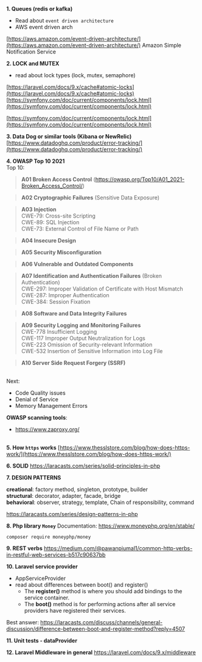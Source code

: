 **1. Queues (redis or kafka)**
 * Read about `event driven architecture`
 * AWS event driven arch

[https://aws.amazon.com/event-driven-architecture/](https://aws.amazon.com/event-driven-architecture/)
Amazon Simple Notification Service

**2. LOCK and MUTEX**
 * read about lock types (lock, mutex, semaphore)

[https://laravel.com/docs/9.x/cache#atomic-locks](https://laravel.com/docs/9.x/cache#atomic-locks)
[https://symfony.com/doc/current/components/lock.html](https://symfony.com/doc/current/components/lock.html)

[https://symfony.com/doc/current/components/lock.html](https://symfony.com/doc/current/components/lock.html)

**3. Data Dog or similar tools (Kibana or NewRelic)**
[https://www.datadoghq.com/product/error-tracking/](https://www.datadoghq.com/product/error-tracking/)

**4. OWASP Top 10 2021**  
Top 10: 
> **A01 Broken Access Control** (https://owasp.org/Top10/A01_2021-Broken_Access_Control/) 

> **A02 Cryptographic Failures** (Sensitive Data Exposure)

> **A03 Injection**  
    CWE-79: Cross-site Scripting  
    CWE-89: SQL Injection  
    CWE-73: External Control of File Name or Path

> **A04 Insecure Design**

> **A05 Security Misconfiguration**

> **A06 Vulnerable and Outdated Components**

> **A07 Identification and Authentication Failures** (Broken Authentication)  
    CWE-297: Improper Validation of Certificate with Host Mismatch  
    CWE-287: Improper Authentication  
    CWE-384: Session Fixation  

> **A08 Software and Data Integrity Failures**

> **A09 Security Logging and Monitoring Failures**  
    CWE-778 Insufficient Logging  
    CWE-117 Improper Output Neutralization for Logs  
    CWE-223 Omission of Security-relevant Information  
    CWE-532 Insertion of Sensitive Information into Log File

> **A10 Server Side Request Forgery (SSRF)**


\
Next:
   - Code Quality issues
   - Denial of Service
   - Memory Management Errors 

**OWASP scanning tools**:
* https://www.zaproxy.org/

\
**5. How `https` works**
[https://www.thesslstore.com/blog/how-does-https-work/](https://www.thesslstore.com/blog/how-does-https-work/)

**6. SOLID**
https://laracasts.com/series/solid-principles-in-php


**7. DESIGN PATTERNS**

**creational**: factory method, singleton, prototype, builder  
**structural**: decorator, adapter, facade, bridge  
**behavioral**: observer, strategy, template, Chain of responsibility, command  


https://laracasts.com/series/design-patterns-in-php

**8. Php library `Money`**
Documentation: https://www.moneyphp.org/en/stable/
    
`composer require moneyphp/money`

**9. REST verbs**
https://medium.com/@pawanpiumal1/common-http-verbs-in-restful-web-services-b517c90637bb

**10. Laravel service provider**
- AppServiceProvider
- read about differences between boot() and register()
  - The **register()** method is where you should add bindings to the service container. 
  - The **boot()** method is for performing actions after all service providers have registered their services.

Best answer: https://laracasts.com/discuss/channels/general-discussion/difference-between-boot-and-register-method?reply=4507

**11. Unit tests - dataProvider**

**12. Laravel Middleware in general**
https://laravel.com/docs/9.x/middleware
